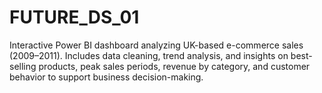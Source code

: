 # FUTURE_DS_01
Interactive Power BI dashboard analyzing UK-based e-commerce sales (2009–2011). Includes data cleaning, trend analysis, and insights on best-selling products, peak sales periods, revenue by category, and customer behavior to support business decision-making.
